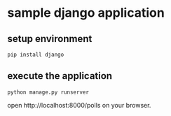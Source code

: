 # sample django application

## setup environment

```shell script
pip install django
```

## execute the application

```shell script
python manage.py runserver
```

open http://localhost:8000/polls on your browser.
